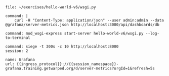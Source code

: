```editor:open-file
file: ~/exercises/hello-world-v6/wsgi.py
```

```terminal:execute
command: |
    curl -H "Content-Type: application/json" --user admin:admin --data @grafana/server-metrics.json http://localhost:3000/api/dashboards/db
```

```terminal:execute
command: mod_wsgi-express start-server hello-world-v6/wsgi.py --log-to-terminal
```

```terminal:execute
command: siege -t 300s -c 10 http://localhost:8000
session: 2
```

```dashboard:reload-dashboard
name: Grafana
url: {{ingress_protocol}}://{{session_namespace}}-grafana.training.getwarped.org/d/server-metrics?orgId=1&refresh=5s
```

```terminal:interrupt-all
```
